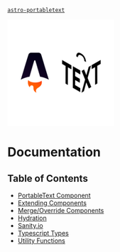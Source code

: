 [`astro-portabletext`](../README.md)

<div>
  <img src="../../logo.svg" width="240" alt="astro-portabletext logo">
</div>

# Documentation

## Table of Contents

- [PortableText Component](./portabletext-component.md)
- [Extending Components](./extending-components.md)
- [Merge/Override Components](./merge-override-components.md)
- [Hydration](./hydration.md)
- [Sanity.io](./sanity.md)
- [Typescript Types](./types.md)
- [Utility Functions](./utils.md)
